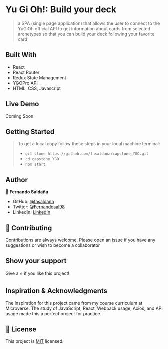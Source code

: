 # Yu Gi Oh!: Build your deck

> a SPA (single page application) that allows the user to connect to the YuGiOh official API to get information about cards from selected archetypes so that you can build your deck following your favorite card


## Built With
- React
- React Router
- Redux State Management
- YGOPro API
- HTML, CSS, Javascript

## Live Demo

Coming Soon


## Getting Started

>To get a local copy follow these steps in your local machine terminal:
> - `git clone https://github.com/fasaldana/capstone_YGO.git`
> - `cd capstone_YGO`
> - `npm start`

## Author

👤 **Fernando Saldaña**

- GitHub: [@fasaldana](https://github.com/fasaldana)
- Twitter: [@Fernandosal98](https://twitter.com/Fernandosal98)
- LinkedIn: [LinkedIn](https://www.linkedin.com/in/fernando-saldana-8bbb89228/)

## 🤝 Contributing
Contributions are always welcome. Please open an issue if you have any suggestions or wish to become a collaborator


## Show your support

Give a ⭐️ if you like this project!

## Inspiration & Acknowledgments

The inspiration for this project came from my course curriculum at Microverse.
The study of JavaScript, React, Webpack usage, Axios, and API usage made this a perfect project for practice.

## 📝 License

This project is [MIT](./MIT.md) licensed.
